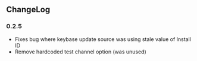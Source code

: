 
## ChangeLog

### 0.2.5
- Fixes bug where keybase update source was using stale value of Install ID
- Remove hardcoded test channel option (was unused)
